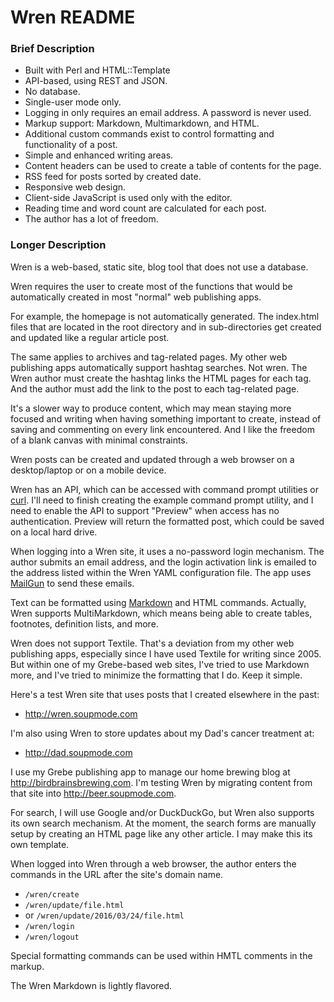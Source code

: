 # Wren README

### Brief Description

* Built with Perl and HTML::Template
* API-based, using REST and JSON.
* No database.
* Single-user mode only.
* Logging in only requires an email address. A password is never used.
* Markup support: Markdown, Multimarkdown,  and HTML. 
* Additional custom commands exist to control formatting and functionality of a post. 
* Simple and enhanced writing areas.
* Content headers can be used to create a table of contents for the page. 
* RSS feed for posts sorted by created date.
* Responsive web design.
* Client-side JavaScript is used only with the editor.
* Reading time and word count are calculated for each post.
* The author has a lot of freedom.


### Longer Description

Wren is a web-based, static site, blog tool that does not use a database. 

Wren requires the user to create most of the functions that would be automatically created in most "normal" web publishing apps.

For example, the homepage is not automatically generated. The index.html files that are located in the root directory and in sub-directories get created and updated like a regular article post.

The same applies to archives and tag-related pages. My other web publishing apps automatically support hashtag searches. Not wren. The Wren author must create the hashtag links the HTML pages for each tag. And the author must add the link to the post to each tag-related page.

It's a slower way to produce content, which may mean staying more focused and writing when having something important to create, instead of saving and commenting on every link encountered. And I like the freedom of a blank canvas with minimal constraints.

Wren posts can be created and updated through a web browser on a desktop/laptop or on a mobile device. 

Wren has an API, which can be accessed with command prompt utilities or [curl](https://curl.haxx.se/). I'll need to finish creating the example command prompt utility, and I need to enable the API to support "Preview" when access has no authentication. Preview will return the formatted post, which could be saved on a local hard drive.

When logging into a Wren site, it uses a no-password login mechanism. The author submits an email address, and the login activation link is emailed to the address listed within the Wren YAML configuration file. The app uses [MailGun](http://www.mailgun.com/) to send these emails.

Text can be formatted using [Markdown](https://daringfireball.net/projects/markdown/) and HTML commands. Actually, Wren supports MultiMarkdown, which means being able to create tables, footnotes, definition lists, and more. 

Wren does not support Textile. That's a deviation from my other web publishing apps, especially since I have used Textile for writing since 2005. But within one of my Grebe-based web sites, I've tried to use Markdown more, and I've tried to minimize the formatting that I do. Keep it simple.

Here's a test Wren site that uses posts that I created elsewhere in the past:

* <http://wren.soupmode.com>

I'm also using Wren to store updates about my Dad's cancer treatment at:

* <http://dad.soupmode.com>

I use my Grebe publishing app to manage our home brewing blog at <http://birdbrainsbrewing.com>. I'm testing Wren by migrating content from that site into <http://beer.soupmode.com>. 

For search, I will use Google and/or DuckDuckGo, but Wren also supports its own search mechanism. At the moment, the search forms are manually setup by creating an HTML page like any other article. I may make this its own template.

When logged into Wren through a web browser, the author enters the commands in the URL after the site's domain name.

* `/wren/create`
* `/wren/update/file.html` 
* or `/wren/update/2016/03/24/file.html`
* `/wren/login`
* `/wren/logout`


Special formatting commands can be used within HMTL comments in the markup.

The Wren Markdown is lightly flavored.

